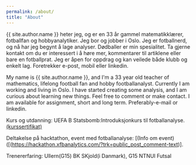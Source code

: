 ```yaml
---
permalink: /about/
title: "About"
---
```


{{ site.author.name }} heter jeg, og er en 33 år gammel matematikklærer, fotballfan og hobbyanalytiker. Jeg bor og jobber i Oslo. Jeg er fotballnerd, og nå har jeg begynt å lage analyser. Dødballer er min spesialitet. Ta gjerne kontakt om du er interessert i å høre mer, kommentarer til artiklene eller bare en fotballprat. Jeg er åpen for oppdrag og kan veilede både klubb og enkelt lag. Foretrekker e-post, mobil eller linkedin. 

My name is  {{ site.author.name }}, and I'm a 33 year old teacher of mathematics, lifelong football fan and hobby footballanalyst. Currently I am working and living in Oslo. I have started creating some analysis, and I am curious about learning new things. Feel free to comment or make contact. I am available for assignment, short and long term. Preferably-e-mail or linkedin.

Kurs og utdanning: 
UEFA B 
Statsbomb:Introduksjonkurs til fotballanalyse. 
[(kurssertifikat)](https://courses.statsbomb.com/certificates/pxcspldijl/)

Deltakelse på hacktathon, event med fotballanalyse: [(Info om event)([(https://hackathon.xfbanalytics.com/?trk=public_post_comment-text)].

Trenererfaring: 
Ullern(G15)
BK SKjold(i Danmark), G15
NTNUI Futsal
